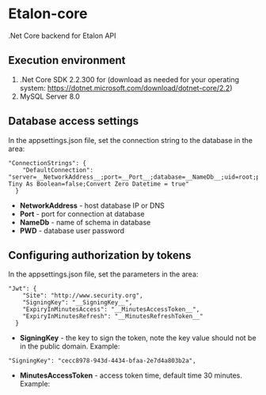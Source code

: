 # Etalon-core
.Net Core backend for Etalon API
## Execution environment
1. .Net Core SDK 2.2.300 for (download as needed for your operating system: https://dotnet.microsoft.com/download/dotnet-core/2.2)
2. MySQL Server 8.0

## Database access settings

In the appsettings.json file, set the connection string to the database in the area:
```
"ConnectionStrings": {
    "DefaultConnection": "server=__NetworkAddress__;port=__Port__;database=__NameDb__;uid=root;password=__PWD__;Treat Tiny As Boolean=false;Convert Zero Datetime = true"
  }  
```
* __NetworkAddress__ - host database IP or DNS 
* __Port__ -  port for connection at database
* __NameDb__ - name of schema in database
* __PWD__ - database user password

## Configuring authorization by tokens

In the appsettings.json file, set the parameters in the area:
```
"Jwt": {
    "Site": "http://www.security.org",
    "SigningKey": "__SigningKey__",
    "ExpiryInMinutesAccess": "__MinutesAccessToken__",
    "ExpiryInMinutesRefresh": "__MinutesRefreshToken__"
  }
```
* __SigningKey__ - the key to sign the token, note the key value should not be in the public domain. Example: 
```
"SigningKey": "cecc8978-943d-4434-bfaa-2e7d4a803b2a",
```
* __MinutesAccessToken__ - access token time, default time 30 minutes. Example:
